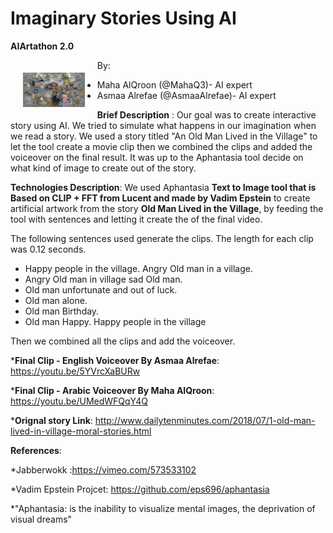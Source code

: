 # Imaginary Stories Using AI

__AIArtathon 2.0__

<img src="https://github.com/AsmaaAlrefae/AIArtathon2/blob/main/Final%20End%20Image.png?raw=true" style="float: left; margin: 20px; height: 55px" img style="height; 200px width; 200px">


By:

* Maha AlQroon (@MahaQ3)- AI expert
* Asmaa Alrefae (@AsmaaAlrefae)- AI expert


__Brief Description__ :
Our goal was to create interactive story using AI. We tried to simulate what happens in our imagination when we read a story. We used a story titled "An Old Man Lived in the Village" to let the tool create a movie clip then we combined the clips and added the voiceover on the final result. It was up to the Aphantasia tool decide on what kind of image to create out of the story.

__Technologies Description__:
We used Aphantasia __Text to Image tool that is Based on CLIP + FFT from Lucent and made by Vadim Epstein__ to create artificial artwork from the story __Old Man Lived in the Village__, by feeding the tool with sentences and letting it create the of the final video.

The following sentences used generate the clips. The length for each clip was 0.12 seconds.

* Happy people in the village. Angry Old man in a village.
* Angry Old man in village sad Old man.
* Old man unfortunate and out of luck. 
* Old man alone.
* Old man Birthday.
* Old man Happy. Happy people in the village

Then we combined all the clips and add the voiceover.

*__Final Clip - English Voiceover By Asmaa Alrefae__: https://youtu.be/5YVrcXaBURw


*__Final Clip - Arabic Voiceover By Maha AlQroon__: https://youtu.be/UMedWFQqY4Q


*__Orignal story Link__: http://www.dailytenminutes.com/2018/07/1-old-man-lived-in-village-moral-stories.html











__References__: 


*Jabberwokk :https://vimeo.com/573533102

*Vadim Epstein Projcet: https://github.com/eps696/aphantasia

*"Aphantasia: is the inability to visualize mental images, the deprivation of visual dreams"

